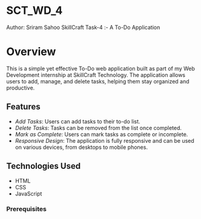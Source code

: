 # SCT_WD_4
Author: Sriram Sahoo
SkillCraft Task-4 :-  A To-Do Application

# Overview
This is a simple yet effective To-Do web application built as part of my Web Development internship at SkillCraft Technology. The application allows users to add, manage, and delete tasks, helping them stay organized and productive.

## Features


- *Add Tasks*: Users can add tasks to their to-do list.
- *Delete Tasks*: Tasks can be removed from the list once completed.
- *Mark as Complete*: Users can mark tasks as complete or incomplete.
- *Responsive Design*: The application is fully responsive and can be used on various devices, from desktops to mobile phones.


## Technologies Used

- HTML
- CSS
- JavaScript

### Prerequisites
